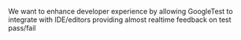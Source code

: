 We want to enhance developer experience by allowing GoogleTest to integrate with IDE/editors providing almost realtime feedback on test pass/fail
